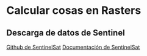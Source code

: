 # Calcular cosas en Rasters

## Descarga de datos de Sentinel
[Github de SentinelSat](https://github.com/sentinelsat/sentinelsat)
[Documentación de SentinelSat](https://sentinelsat.readthedocs.io/en/latest/api_overview.html#quickstart)



